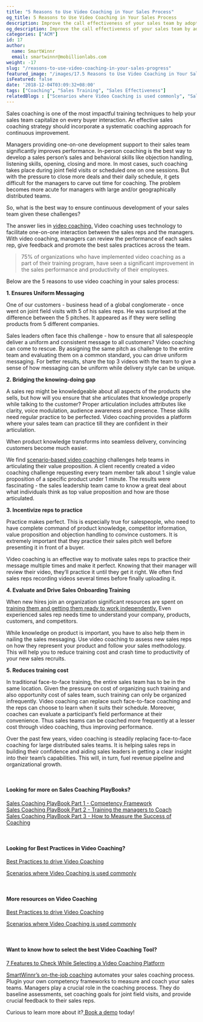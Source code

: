 ```yaml
---
title: "5 Reasons to Use Video Coaching in Your Sales Process"
og_title: 5 Reasons to Use Video Coaching in Your Sales Process
description: Improve the call effectiveness of your sales team by adopting video coaching as a part of your sales process
og_description: Improve the call effectiveness of your sales team by adopting video coaching as a part of your sales process
categories: ["ACM"]
id: 17
author:
  name: SmartWinnr
  email: smartwinnr@mobillionlabs.com
weight: -17
slug: "/reasons-to-use-video-coaching-in-your-sales-progress"
featured_image: "/images/17.5 Reasons to Use Video Coaching in Your Sales Process.png"
isFeatured: false
date: '2018-12-04T03:09:32+08:00'
tags: ["Coaching", "Sales Training", "Sales Effectiveness"]
relatedBlogs : ["Scenarios where Video Coaching is used commonly", "Sales Coaching Playbook Part 1 - Competency Framework", "Sales Coaching PlayBook Part 2 - Training the Managers to Coach", "Sales Coaching Playbook Part 3- How to Measure Success of Coaching"]
---
```


Sales coaching is one of the most impactful training techniques to help your sales team capitalize on every buyer interaction. An effective sales coaching strategy should incorporate a systematic coaching approach for continuous improvement.

Managers providing one-on-one development support to their sales team significantly improves performance. In-person coaching is the best way to develop a sales person’s sales and behavioral skills like objection handling, listening skills, opening, closing and more. In most cases, such coaching takes place during joint field visits or scheduled one on one sessions. But with the pressure to close more deals and their daily schedule, it gets difficult for the managers to carve out time for coaching. The problem becomes more acute for managers with large and/or geographically distributed teams.

So, what is the best way to ensure continuous development of your sales team given these challenges?

The answer lies in <a href="https://www.smartwinnr.com/post/best-practices-to-drive-video-coaching/" target="_blank" class="ml_custom_link">video coaching.</a> Video coaching uses technology to facilitate one-on-one interaction between the sales reps and the managers. With video coaching, managers can review the performance of each sales rep, give feedback and promote the best sales practices across the team.

> 75% of organizations who have implemented video coaching as a part of their training program, have seen a significant improvement in the sales performance and productivity of their employees.

Below are the 5 reasons to use video coaching in your sales process:

**1. Ensures Uniform Messaging**

One of our customers - business head of a global conglomerate - once went on joint field visits with 5 of his sales reps. He was surprised at the difference between the 5 pitches. It appeared as if they were selling products from 5 different companies.

Sales leaders often face this challenge -  how to ensure that all salespeople deliver a uniform and consistent message to all customers? Video coaching can come to rescue. By assigning the same pitch as  challenge to the entire team and evaluating them on a common standard, you can drive uniform messaging. For better results, share the top 3 videos with the team to give  a sense of how messaging can be uniform while delivery style can be unique.

**2. Bridging the knowing-doing gap**

A sales rep might be knowledgeable about all aspects of the products she sells, but how will you ensure that she articulates that knowledge properly while talking to the customer? Proper articulation includes attributes like clarity, voice modulation, audience awareness and presence. These skills need regular practice to be perfected. Video coaching provides a platform where your sales team can practice till they are confident in their articulation.

When product knowledge transforms into seamless delivery, convincing customers become much easier.

We find <a href="https://smartwinnr.com/post/scenarios-where-sales-coaching-can-be-used/" target="_blank" class="ml_custom_link">scenario-based video coaching</a> challenges help teams in articulating their value proposition. A client recently created a video coaching challenge requesting every team member talk about 1 single value proposition of a specific product under 1 minute. The results were fascinating - the sales leadership team came to know a great deal about what individuals think as top value proposition and how are those articulated.

**3. Incentivize reps to practice**

Practice makes perfect. This is especially true for salespeople, who need to have complete command of product knowledge, competitor information, value proposition and objection handling to convince customers. It is extremely important that they practice their sales pitch well before presenting it in front of a buyer.

Video coaching is an effective way to motivate sales reps to practice their message multiple times and make it perfect. Knowing that their manager will review their video, they’ll practice it until they get it right. We often find sales reps recording videos several times before finally uploading it.

**4. Evaluate and Drive Sales Onboarding Training**

When new hires join an organization significant resources are spent on <a href="https://www.smartwinnr.com/post/2016/09/reduce-ramp-up-time/" target="_blank" class="ml_custom_link">training them and getting them ready to work independently.</a> Even experienced sales rep needs time to understand your company, products, customers, and competitors.

While knowledge on product is important, you have to also help them in nailing the sales messaging. Use video coaching to assess new sales reps on how they represent your product and follow your sales methodology. This will help you to reduce training cost and crash time to productivity of your new sales recruits.

**5. Reduces training cost**

In traditional face-to-face training, the entire sales team has to be in the same location. Given the pressure on cost of organizing such training and also opportunity cost of sales team, such training can only be organized infrequently. Video coaching can replace such face-to-face coaching and the reps can choose to learn when it suits their schedule. Moreover, coaches can evaluate a participant’s field performance at their convenience. Thus sales teams can be coached more frequently at a lesser cost through video coaching, thus improving performance.

Over the past few years, video coaching is steadily replacing face-to-face coaching for large distributed sales teams. It is helping sales reps in building their confidence and aiding sales leaders in getting a clear insight into their team’s capabilities. This will, in turn, fuel revenue pipeline and organizational growth.

<br>

#### **Looking for more on Sales Coaching PlayBooks?**

<a href="https://smartwinnr.com/post/sales-coaching-playbook-part-1-competency-framework/" target="_blank">Sales Coaching PlayBook Part 1 - Competency Framework</a><br>
<a href="https://smartwinnr.com/post/sales-coaching-playbook-part-2-training-managers-to-coach/" target="_blank">Sales Coaching PlayBook Part 2 - Training the managers to Coach</a><br>
<a href="https://smartwinnr.com/post/sales-coaching-playbook-3-how-to-measure-the-success-of-coaching/" target="_blank">Sales Coaching PlayBook Part 3 - How to Measure the Success of Coaching</a>

<br>

#### **Looking for Best Practices in Video Coaching?**

<a href="https://www.smartwinnr.com/post/best-practices-to-drive-video-coaching/" target="_blank">Best Practices to drive Video Coaching</a>

<a href="https://smartwinnr.com/post/scenarios-where-sales-coaching-can-be-used/" target="_blank">Scenarios where Video Coaching is used commonly</a>

<br>

#### **More resources on Video Coaching**

<a href="https://www.smartwinnr.com/post/best-practices-to-drive-video-coaching/" target="_blank">Best Practices to drive Video Coaching</a>

<a href="https://smartwinnr.com/post/scenarios-where-sales-coaching-can-be-used/" target="_blank">Scenarios where Video Coaching is used commonly</a>

<br>

#### **Want to know how to select the best Video Coaching Tool?**

<a href="https://smartwinnr.com/post/7-features-to-check-while-selecting-a-video-coaching-platform/" target="_blank">7 Features to Check While Selecting a Video Coaching Platform</a>
<br>

<a href="https://smartwinnr.com/product/sales-coaching/" target="_blank">SmartWinnr’s on-the-job coaching</a> automates your sales coaching process. Plugin your own competency frameworks to measure and coach your sales teams. Managers play a crucial role in the coaching process. They do baseline assessments, set coaching goals for joint field visits, and provide crucial feedback to their sales reps.
<br>

Curious to learn more about it?<a href="https://www.smartwinnr.com/request-demo/" target="_blank"> Book a demo</a> today!
